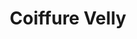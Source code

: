 ---
title: "Coiffure Velly"
url: /stuttgart/coiffure-velly-alte-stuttgarter-strasse/
shop: Friseur
---